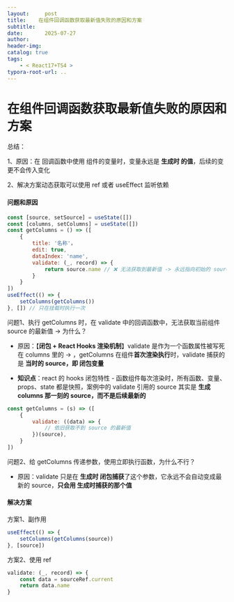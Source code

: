 ```yaml
---
layout:     post
title:    在组件回调函数获取最新值失败的原因和方案
subtitle:  
date:       2025-07-27
author:     
header-img: 
catalog: true
tags:
    - < React17+TS4 >
typora-root-url: ..
---
```




# 在组件回调函数获取最新值失败的原因和方案

总结：

1、原因：在 回调函数中使用 组件的变量时，变量永远是 **生成时 的值**，后续的变更不会传入变化

2、解决方案动态获取可以使用 ref 或者 useEffect 监听依赖



#### 问题和原因

```js
const [source, setSource] = useState([])
const [columns, setColumns] = useState([])
const getColumns = () => ([
    {
        title: '名称'，
        edit: true,
        dataIndex: 'name',
        validate: (_, record) => {
			return source.name // ❌ 无法获取到最新值 -> 永远指向初始的 source（闭包问题）
    	}
    }
])
useEffect(() => {
    setColumns(getColumns())
}, []) // 只在挂载时执行一次
```

问题1、执行 getColumns 时，在 validate 中的回调函数中，无法获取当前组件 source 的最新值 -> 为什么？

- 原因：【**闭包 + React Hooks 渲染机制**】validate 是作为一个函数属性被写死在 columns 里的 -> ，getColumns 在组件**首次渲染执行**时，validate 捕获的是 **当时的 source，即 闭包变量**

- **知识点**：react 的 hooks 闭包特性 - 函数组件每次渲染时，所有函数、变量、props、state 都是快照，案例中的 validate 引用的 source 其实是 **生成 columns 那一刻的 source，而不是后续最新的**



```js
const getColumns = (s) => ([
    {
        validate: ((data) => {
            // 依旧获取不到 source 的最新值
        })(source),
    }
])
```

问题2、给 getColumns 传递参数，使用立即执行函数，为什么不行？

- 原因：validate 只是在 **生成时 闭包捕获**了这个参数，它永远不会自动变成最新的 source，**只会用 生成时捕获的那个值**



#### 解决方案

方案1、副作用

```js
useEffect(() => {
    setColumns(getColumns(source))
}, [source])
```



方案2、使用 ref

```js
validate: (_, record) => {
	const data = sourceRef.current
	return data.name
}
```

